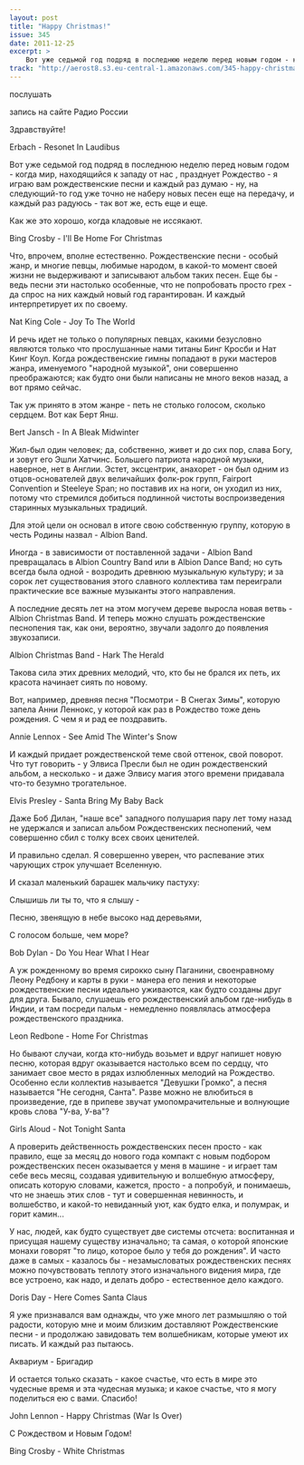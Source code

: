 ```yaml
---
layout: post
title: "Happy Christmas!"
issue: 345
date: 2011-12-25
excerpt: >
    Вот уже седьмой год подряд в последнюю неделю перед новым годом - когда мир, находящийся к западу от нас , празднует Рождество - я играю вам рождественские песни и каждый раз думаю - ну, на следующий-то год уже точно не наберу новых песен еще на передачу, и каждый раз радуюсь - так вот же, есть еще и еще.
track: "http://aerost8.s3.eu-central-1.amazonaws.com/345-happy-christmas.mp3"
---
```


послушать

запись на сайте Радио России

Здравствуйте!

Erbach - Resonet In Laudibus

Вот уже седьмой год подряд в последнюю неделю перед новым годом - когда мир, находящийся к западу от нас , празднует Рождество - я играю вам рождественские песни и каждый раз думаю - ну, на следующий-то год уже точно не наберу новых песен еще на передачу, и каждый раз радуюсь - так вот же, есть еще и еще.

Как же это хорошо, когда кладовые не иссякают.

Bing Crosby - I'll Be Home For Christmas

Что, впрочем, вполне естественно. Рождественские песни - особый жанр, и многие певцы, любимые народом, в какой-то момент своей жизни не выдерживают и записывают альбом таких песен. Еще бы - ведь песни эти настолько особенные, что не попробовать просто грех - да спрос на них каждый новый год гарантирован. И каждый интерпретирует их по своему.

Nat King Cole - Joy To The World

И речь идет не только о популярных певцах, какими безусловно являются только что прослушанные нами титаны Бинг Кросби и Нат Кинг Коул. Когда рождественские гимны попадают в руки мастеров жанра, именуемого "народной музыкой", они совершенно преображаются; как будто они были написаны не много веков назад, а вот прямо сейчас.

Так уж принято в этом жанре - петь не столько голосом, сколько сердцем. Вот как Берт Янш.

Bert Jansch - In A Bleak Midwinter

Жил-был один человек; да, собственно, живет и до сих пор, слава Богу, и зовут его Эшли Хатчинс. Большего патриота народной музыки, наверное, нет в Англии. Эстет, эксцентрик, анахорет - он был одним из отцов-основателей двух величайших фолк-рок групп, Fairport Convention и Steeleye Span; но поставив их на ноги, он уходил из них, потому что стремился добиться подлинной чистоты воспроизведения старинных музыкальных традиций.

Для этой цели он основал в итоге свою собственную группу, которую в честь Родины назвал - Albion Band.

Иногда - в зависимости от поставленной задачи - Albion Band превращалась в Albion Country Band или в Albion Dance Band; но суть всегда была одной - возродить древнюю музыкальную культуру; и за сорок лет существования этого славного коллектива там переиграли практические все важные музыканты этого направления.

А последние десять лет на этом могучем дереве выросла новая ветвь - Albion Christmas Band. И теперь можно слушать рождественские песнопения так, как они, вероятно, звучали задолго до появления звукозаписи.

Albion Christmas Band - Hark The Herald

Такова сила этих древних мелодий, что, кто бы не брался их петь, их красота начинает сиять по новому.

Вот, например, древняя песня "Посмотри - В Снегах Зимы", которую запела Анни Леннокс, у которой как раз в Рождество тоже день рождения. С чем я и рад ее поздравить.

Annie Lennox - See Amid The Winter's Snow

И каждый придает рождественской теме свой оттенок, свой поворот. Что тут говорить - у Элвиса Пресли был не один рождественский альбом, а несколько - и даже Элвису магия этого времени придавала что-то безумно трогательное.

Elvis Presley - Santa Bring My Baby Back

Даже Боб Дилан, "наше все" западного полушария пару лет тому назад не удержался и записал альбом Рождественских песнопений, чем совершенно сбил с толку всех своих ценителей.

И правильно сделал. Я совершенно уверен, что распевание этих чарующих строк улучшает Вселенную.

И сказал маленький барашек мальчику пастуху:

Слышишь ли ты то, что я слышу -

Песню, звенящую в небе высоко над деревьями,

С голосом больше, чем море?

Bob Dylan - Do You Hear What I Hear

А уж рожденному во время сирокко сыну Паганини, своенравному Леону Редбону и карты в руки - манера его пения и некоторые рождественские песни идеально уживаются, как будто созданы друг для друга. Бывало, слушаешь его рождественский альбом где-нибудь в Индии, и там посреди пальм - немедленно появлялась атмосфера рождественского праздника.

Leon Redbone - Home For Christmas

Но бывают случаи, когда кто-нибудь возьмет и вдруг напишет новую песню, которая вдруг оказывается настолько всем по сердцу, что занимает свое место в рядах излюбленных мелодий на Рождество. Особенно если коллектив называется "Девушки Громко", а песня называется "Не сегодня, Санта". Разве можно не влюбиться в произведение, где в припеве звучат умопомрачительные и волнующие кровь слова "У-ва, У-ва"?

Girls Aloud - Not Tonight Santa

А проверить действенность рождественских песен просто - как правило, еще за месяц до нового года компакт с новым подбором рождественских песен оказывается у меня в машине - и играет там себе весь месяц, создавая удивительную и волшебную атмосферу, описать которую словами, кажется, просто - а попробуй, и понимаешь, что не знаешь этих слов - тут и совершенная невинность, и волшебство, и какой-то невиданный уют, как будто елка, и полумрак, и горит камин...

У нас, людей, как будто существует две системы отсчета: воспитанная и присущая нашему существу изначально; та самая, о которой японские монахи говорят "то лицо, которое было у тебя до рождения". И часто даже в самых - казалось бы - незамысловатых рождественских песнях можно почувствовать теплоту этого изначального видения мира, где все устроено, как надо, и делать добро - естественное дело каждого.

Doris Day - Here Comes Santa Claus

Я уже признавался вам однажды, что уже много лет размышляю о той радости, которую мне и моим близким доставляют Рождественские песни - и продолжаю завидовать тем волшебникам, которые умеют их писать. И каждый раз пытаюсь.

Аквариум - Бригадир

И остается только сказать - какое счастье, что есть в мире это чудесные время и эта чудесная музыка; и какое счастье, что я могу поделиться ею с вами. Спасибо!

John Lennon - Happy Christmas (War Is Over)

С Рождеством и Новым Годом!

Bing Crosby - White Christmas
